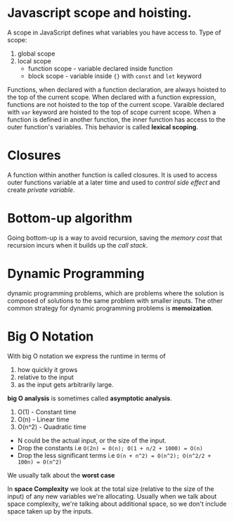 # Javascript scope and hoisting.

A scope in JavaScript defines what variables you have access to. Type of scope:
1. global scope
2. local scope
    * function scope - variable declared inside function
    * block scope - variable inside `{}` with `const` and `let` keyword

Functions, when declared with a function declaration, are always hoisted to the top of the current scope.
When declared with a function expression, functions are not hoisted to the top of the current scope.
Varaible declared with `var` keyword are hoisted to the top of scope current scope.
When a function is defined in another function, the inner function has access to the outer function's variables. 
This behavior is called **lexical scoping**.

# Closures
A function within another function is called closures. It is used to access outer functions variable at a later time 
and used to *control side effect* and create *private variable*.

# Bottom-up algorithm
Going bottom-up is a way to avoid recursion, saving the *memory cost* that recursion incurs when it builds up the *call stack*.

# Dynamic Programming
dynamic programming problems, which are problems where the solution is composed of solutions to the same problem with 
smaller inputs. The other common strategy for dynamic programming problems is **memoization**.

# Big O Notation
With big O notation we express the runtime in terms of 
1. how quickly it grows 
2. relative to the input
3. as the input gets arbitrarily large.

**big O analysis** is sometimes called **asymptotic analysis**.
1. O(1) - Constant time
2. O(n) - Linear time
2. O(n^2) - Quadratic time

- N could be the actual input, or the size of the input.
- Drop the constants i.e `O(2n) = O(n); O(1 + n/2 + 1000) = O(n)`
- Drop the less significant terms i.e `O(n + n^2) = O(n^2); O(n^2/2 + 100n) = O(n^2)`

We usually talk about the **worst case**

In **space Complexity** we look at the total size (relative to the size of the input) of any new variables we're allocating.
Usually when we talk about space complexity, we're talking about additional space, so we don't include space taken up by 
the inputs.






